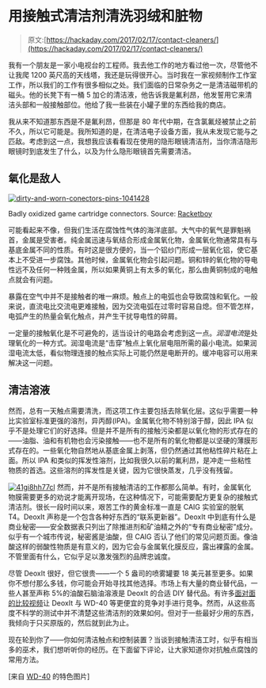 # 用接触式清洁剂清洗羽绒和脏物

> 原文:[https://hackaday.com/2017/02/17/contact-cleaners/](https://hackaday.com/2017/02/17/contact-cleaners/)

我有一个朋友是一家小电视台的工程师。我去他工作的地方看过他一次，尽管他不让我爬 1200 英尺高的天线塔，我还是玩得很开心。当时我在一家视频制作工作室工作，所以我们的工作有很多相似之处。我们面临的日常杂务之一是清洁磁带机的磁头。他的长凳下有一桶 5 加仑的清洁液，他告诉我是氟利昂，他发誓用它来清洁头部和一般接触部位。他给了我一些装在小罐子里的东西给我的商店。

我从来不知道那东西是不是氟利昂，但那是 80 年代中期，在含氯氟烃被禁止之前不久，所以它可能是。我所知道的是，在清洁电子设备方面，我从未发现它能与之匹敌。考虑到这一点，我想我应该看看现在使用的隐形眼镜清洁剂，当你清洁隐形眼镜时到底发生了什么，以及为什么隐形眼镜首先需要清洁。

## 氧化是敌人

[![dirty-and-worn-conectors-pins-1041428](../Images/6f8b1e53fc8f2c55d772b718d0d067bb.png)](https://hackaday.com/wp-content/uploads/2017/02/dirty-and-worn-conectors-pins-1041428.jpg)

Badly oxidized game cartridge connectors. Source: [Racketboy](http://www.racketboy.com/forum/viewtopic.php?p=501002)

可能看起来不像，但我们生活在腐蚀性气体的海洋底部。大气中的氧气是罪魁祸首，金属是受害者。纯金属迅速与氧结合形成金属氧化物，金属氧化物通常具有与基底金属不同的性质。有时这是很方便的，当一个铝纱门形成一层氧化铝，使它基本上不受进一步腐蚀。其他时候，金属氧化物会引起问题。铜和锌的氧化物的导电性远不及任何一种贱金属，所以如果黄铜上有太多的氧化，那么由黄铜制成的电触点就会有问题。

暴露在空气中并不是接触者的唯一麻烦。触点上的电弧也会导致腐蚀和氧化。一般来说，直流电比交流电更难接触，因为交流电弧在过零时容易自熄。但不管怎样，电弧产生的热量会氧化触点，并产生干扰导电性的碎屑。

一定量的接触氧化是不可避免的，适当设计的电路会考虑到这一点。*润湿电流*是处理氧化的一种方式。润湿电流是“击穿”触点上氧化层电阻所需的最小电流。如果润湿电流太低，看似物理连接的触点实际上可能仍然是电断开的。缓冲电容可以用来解决这一问题。

## 清洁溶液

然而，总有一天触点需要清洗，而这项工作主要包括去除氧化层。这似乎需要一种比实验室标准更强的溶剂，异丙醇(IPA)。金属氧化物不特别溶于醇，因此 IPA 似乎不是处理它们的好选择。但是并不是所有的接触污染都是以氧化物的形式存在的——油脂、油和有机物也会污染接触——也不是所有的氧化物都是以坚硬的薄膜形式存在的。一些氧化物自然地从基底金属上剥落，但仍然通过其他粘性碎片粘在上面。所以 IPA 和类似的挥发性溶剂，比如我很久以前的氟利昂，是冲走一些粘性物质的首选。这些溶剂的挥发性是关键，因为它很快蒸发，几乎没有残留。

[![41gi8hh77cl](../Images/54ab86aac22288032003ab80fe13d5ec.png)](https://hackaday.com/wp-content/uploads/2017/02/41gi8hh77cl.jpg) 然而，并不是所有接触清洁的工作都那么简单。有时，金属氧化物膜需要更多的劝说才能离开现场，在这种情况下，可能需要配方更复杂的接触式清洁剂。很长一段时间以来，艰苦工作的黄金标准一直是 CAIG 实验室的脱氧 T4。DeoxIt 声称是一个包含各种好东西的“联系更新器”。DeoxIt 中到底有什么是商业秘密——安全数据表只列出了除推进剂和矿油精之外的“专有商业秘密”成分。似乎有一个城市传说，秘密酱是油酸，但 CAIG 否认了他们的常见问题页面。像油酸这样的弱酸性物质是有意义的，因为它会与金属氧化膜反应，露出裸露的金属。不管里面有什么，它似乎足以激发强烈的品牌忠诚度。

尽管 DeoxIt 很好，但它很贵——一个 5 盎司的喷雾罐要 18 美元甚至更多。如果你不想付那么多钱，你可能会开始寻找其他选择。市场上有大量的商业替代品，一些人甚至声称 5%的油酸石脑油溶液是 DeoxIt 的合适 DIY 替代品。有许多[面对面的比较视频](https://www.youtube.com/watch?v=Jg6FmNTNv98)让 DeoxIt 与 WD-40 等更便宜的竞争对手进行竞争。然而，从这些高度不科学的测试中并不清楚这些清洁剂的效果如何。但对于一些最好少用的东西，我倾向于只买原版的，然后就到此为止。

现在轮到你了——你如何清洁触点和控制装置？当谈到接触清洁工时，似乎有相当多的巫术，我们想听听你的经历。在下面留下评论，让大家知道你对抗触点腐蚀的常用方法。

[来自 [WD-40](https://www.wd40specialist.com/products/contact-cleaner) 的特色图片]